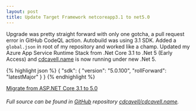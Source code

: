 ```yaml
---
layout: post
title: Update Target Framework netcoreapp3.1 to net5.0
---
```


Upgrade was pretty straight forward with only one gotcha, a pull request error in GitHub CodeQL action. Autobuild was using 3.1 SDK. Added a `global.json` in root of my repository and worked like a champ.
Updated my Azure App Service Runtime Stack from .Net Core 3.1 to .Net 5 (Early Access) and [cdcavell.name](https://cdcavell.name) is now running under new .Net 5.

{% highlight json %}
{
  "sdk": {
    "version": "5.0.100",
    "rollForward": "latestMajor"
  }
}
{% endhighlight %}

[Migrate from ASP.NET Core 3.1 to 5.0](https://docs.microsoft.com/en-us/aspnet/core/migration/31-to-50?view=aspnetcore-5.0&tabs=visual-studio)

###### Full source can be found in [GitHub](https://github.com/) repository [cdcavell/cdcavell.name](https://github.com/cdcavell/cdcavell.name).
